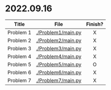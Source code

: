 # 2022.09.16

|Title|File|Finish?|
|---|:-:|:-:|
|Problem 1|[./Problem1/main.py](./Problem%201/main.py)|X|
|Problem 2|[./Problem2/main.py](./Problem%202/main.py)|X|
|Problem 3|[./Problem3/main.py](./Problem%203/main.py)|X|
|Problem 4|[./Problem4/main.py](./Problem%204/main.py)|X|
|Problem 5|[./Problem5/main.py](./Problem%205/main.py)|O|
|Problem 6|[./Problem6/main.py](./Problem%206/main.py)|X|
|Problem 7|[./Problem7/main.py](./Problem%207/main.py)|X|
